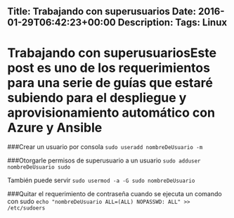 Title: Trabajando con superusuarios
Date: 2016-01-29T06:42:23+00:00
Description: 
Tags: Linux
---
# Trabajando con superusuariosEste post es uno de los requerimientos para una serie de guías que estaré subiendo para el despliegue y aprovisionamiento automático con Azure y Ansible

###Crear un usuario por consola
`sudo useradd nombreDeUsuario -m`

###Otorgarle permisos de superusuario a un usuario
`sudo adduser nombreDeUsuario sudo`

También puede servir
`sudo usermod -a -G sudo nombreDeUsuario`

###Quitar el requerimiento de contraseña cuando se ejecuta un comando con sudo
`echo "nombreDeUsuario ALL=(ALL) NOPASSWD: ALL" >> /etc/sudoers`